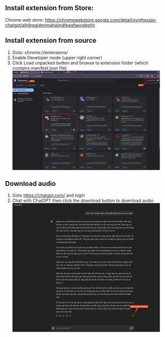 ## Install extension from Store:
Chrome web store: https://chromewebstore.google.com/detail/synthesize-chatgpt/alhlbggjdnnmahajjndfeagfaecebphh

## Install extension from source
1. Goto: chrome://extensions/
2. Enable Developer mode (upper right corner)
3. Click Load unpacked button and browse to extension folder (which contains manifest.json file)
   ![alt text](images/install_extension.png "Load extension")

## Download audio
1. Goto https://chatgpt.com/ and login
2. Chat with ChatGPT then click the download button to download audio
   ![alt text](images/download_audio.png "Download audio")

